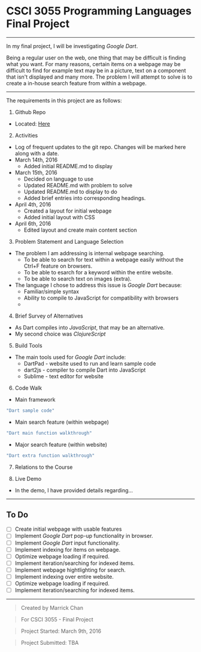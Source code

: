 # CSCI 3055 Programming Languages Final Project

***

In my final project, I will be investigating _Google Dart_. 

Being a regular user on the web, one thing that may be difficult is finding what you want. For many reasons, certain items on a webpage may be difficult to find for example text may be in a picture, text on a component that isn't displayed and many more. The problem I will attempt to solve is to create a in-house search feature from within a webpage. 

***

The requirements in this project are as follows:

1. Github Repo
  * Located: [Here](http://github.com/marrickchan/csci3055-finalproject "CSCI 3055 Final Project")

2. Activities
  * Log of frequent updates to the git repo. Changes will be marked here along with a date.
  * March 14th, 2016 
    * Added initial README.md to display 
  * March 15th, 2016 
    * Decided on language to use
    * Updated README.md with problem to solve
    * Updated README.md to display to do
    * Added brief entries into corresponding headings. 
  * April 4th, 2016
    * Created a layout for initial webpage
    * Added initial layout with CSS
  * April 6th, 2016
    * Edited layout and create main content section

3. Problem Statement and Language Selection
  * The problem I am addressing is internal webpage searching. 
    * To be able to search for text within a webpage easily without the Ctrl+F feature on browsers.
    * To be able to esarch for a keyword within the entire website. 
    * To be able to search text on images (extra).
  * The language I chose to address this issue is _Google Dart_ because:
    * Familiar/simple syntax
    * Ability to compile to JavaScript for compatibility with browsers
    * 

4. Brief Survey of Alternatives
  * As Dart compiles into _JavaScript_, that may be an alternative.
  * My second choice was _ClojureScript_

5. Build Tools
  * The main tools used for _Google Dart_ include:
    * DartPad - website used to run and learn sample code
    * dart2js - compiler to compile Dart into JavaScript
    * Sublime - text editor for website

6. Code Walk
  * Main framework

  ```Dart
  "Dart sample code"
  ```

  * Main search feature (within webpage)

  ```Dart
  "Dart main function walkthrough"
  ```

  * Major search feature (within website)
  ```Dart
  "Dart extra function walkthrough"
  ```

7. Relations to the Course

8. Live Demo
  * In the demo, I have provided details regarding...

***

## To Do

- [ ] Create initial webpage with usable features
- [ ] Implement _Google Dart_ pop-up functionality in browser.
- [ ] Implement _Google Dart_ input functionality.
- [ ] Implement indexing for items on webpage.
- [ ] Optimize webpage loading if required.
- [ ] Implement iteration/searching for indexed items.
- [ ] Implement webpage hightlighting for search.
- [ ] Implement indexing over entire website.
- [ ] Optimize webpage loading if required.
- [ ] Implement iteration/searching for indexed items.

***


> Created by Marrick Chan

> For CSCI 3055 - Final Project

> Project Started: March 9th, 2016

> Project Submitted: TBA